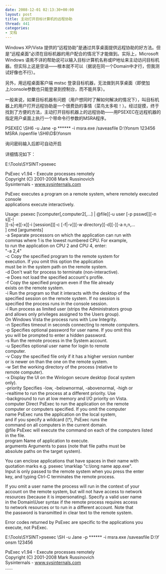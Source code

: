```yaml
---
date: 2008-12-01 02:13:30+00:00
layout: post
title: 主动打开目标计算机的远程协助
thread: 441
categories:
- 文档
---
```


Windows XP/Vista 提供的“远程协助”是通过共享桌面提供远程协助的好方法。但是“远程桌面”必须在目标机器的用户配合的情况下才能做到。实际上，Microsoft Windows 语焉不详的帮助说可以输入目标计算机名称或IP地址来主动访问目标机器。但实际上这是空话——根本就不可以（据说在同一个Domain中才行，但我测试好像也不行）。<!-- more -->  
  
另外，用远程桌面客户端 mstsc 登录目标机器，无法做到共享桌面（即使加上/console参数也只能登录到控制台，而不能共享）。  
  
一般来说，如果目标机器有问题（用户想同时了解如何解决的情况下），叫目标机器上的用户打开远程协助是一个很费劲的事情（菜鸟太多啦！）。经过捉摸，终于找到了方便的方法，主动打开目标机器上的远程协助——用PSEXEC在远程机器的指定用户桌面上执行一个带命令行参数的MSRA程序。  
  
PSEXEC \\SH6 -u Jane -p ****** -i msra.exe /saveasfile D:\Yonsm 123456  
MSRA /openfile \\SH6\D$\Yonsm  
  
询问密码输入后即可自动开启  
  
详细情况如下：  
  
  
E:\Tools\SYSINT>psexec  
  
PsExec v1.94 - Execute processes remotely  
Copyright (C) 2001-2008 Mark Russinovich  
Sysinternals - www.sysinternals.com  
  
PsExec executes a program on a remote system, where remotely executed console  
applications execute interactively.  
  
Usage: psexec [\\computer[,computer2[,...] | @file][-u user [-p psswd]][-n s][-l  
][-s|-e][-x][-i [session]][-c [-f|-v]][-w directory][-d][-][-a n,n,...  
] cmd [arguments]  
    -a         Separate processors on which the application can run with  
               commas where 1 is the lowest numbered CPU. For example,  
               to run the application on CPU 2 and CPU 4, enter:  
               "-a 2,4"  
    -c         Copy the specified program to the remote system for  
               execution. If you omit this option the application  
               must be in the system path on the remote system.  
    -d         Don't wait for process to terminate (non-interactive).  
    -e         Does not load the specified account's profile.  
    -f         Copy the specified program even if the file already  
               exists on the remote system.  
    -i         Run the program so that it interacts with the desktop of the  
               specified session on the remote system. If no session is  
               specified the process runs in the console session.  
    -l         Run process as limited user (strips the Administrators group  
               and allows only privileges assigned to the Users group).  
               On Windows Vista the process runs with Low Integrity.  
    -n         Specifies timeout in seconds connecting to remote computers.  
    -p         Specifies optional password for user name. If you omit this  
               you will be prompted to enter a hidden password.  
    -s         Run the remote process in the System account.  
    -u         Specifies optional user name for login to remote  
               computer.  
    -v         Copy the specified file only if it has a higher version number  
               or is newer on than the one on the remote system.  
    -w         Set the working directory of the process (relative to  
               remote computer).  
    -x         Display the UI on the Winlogon secure desktop (local system  
               only).  
    -priority  Specifies -low, -belownormal, -abovenormal, -high or  
               -realtime to run the process at a different priority. Use  
               -background to run at low memory and I/O priority on Vista.  
    computer   Direct PsExec to run the application on the remote  
               computer or computers specified. If you omit the computer  
               name PsExec runs the application on the local system,  
               and if you specify a wildcard (\\*), PsExec runs the  
               command on all computers in the current domain.  
    @file      PsExec will execute the command on each of the computers listed  
               in the file.  
    program    Name of application to execute.  
    arguments  Arguments to pass (note that file paths must be  
               absolute paths on the target system).  
  
You can enclose applications that have spaces in their name with  
quotation marks e.g. psexec \\marklap "c:\long name app.exe".  
Input is only passed to the remote system when you press the enter  
key, and typing Ctrl-C terminates the remote process.  
  
If you omit a user name the process will run in the context of your  
account on the remote system, but will not have access to network  
resources (because it is impersonating). Specify a valid user name  
in the Domain\User syntax if the remote process requires access  
to network resources or to run in a different account. Note that  
the password is transmitted in clear text to the remote system.  
  
Error codes returned by PsExec are specific to the applications you  
execute, not PsExec.  
  
  
E:\Tools\SYSINT>psexec \\SH -u Jane -p ****** -i msra.exe /saveasfile D:\Y  
onsm 123456  
  
PsExec v1.94 - Execute processes remotely  
Copyright (C) 2001-2008 Mark Russinovich  
Sysinternals - www.sysinternals.com  
……
